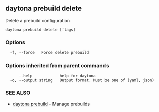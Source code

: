 ## daytona prebuild delete

Delete a prebuild configuration

```
daytona prebuild delete [flags]
```

### Options

```
  -f, --force   Force delete prebuild
```

### Options inherited from parent commands

```
      --help            help for daytona
  -o, --output string   Output format. Must be one of (yaml, json)
```

### SEE ALSO

* [daytona prebuild](daytona_prebuild.md)	 - Manage prebuilds

